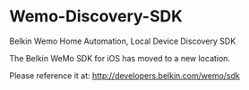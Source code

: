 Wemo-Discovery-SDK
==================

Belkin Wemo Home Automation, Local Device Discovery SDK

The Belkin WeMo SDK for iOS has moved to a new location.  

Please reference it at: http://developers.belkin.com/wemo/sdk

